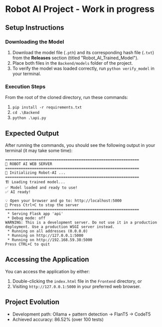 # Robot AI Project - Work in progress

## Setup Instructions

### Downloading the Model
1. Download the model file (`.pth`) and its corresponding hash file (`.txt`) from the **Releases** section (titled "Robot_AI_Trained_Model").
2. Place both files in the `Backend/models` folder of the project.
3. To verify the model was loaded correctly, run `python verify_model` in your terminal.

### Execution Steps
From the root of the cloned directory, run these commands:

1. `pip install -r requirements.txt`
2. `cd .\Backend`
3. `python .\api.py`

## Expected Output
After running the commands, you should see the following output in your terminal (it may take some time):

```
============================================================
🤖 ROBOT AI WEB SERVER
============================================================
🤖 Initializing Robot-AI ...
============================================================
🏗️ Loading trained model...
✅ Model loaded and ready to use!
✅ AI ready!

💡 Open your browser and go to: http://localhost:5000
🚪 Press Ctrl+C to stop the server
============================================================
 * Serving Flask app 'api'
 * Debug mode: off
WARNING: This is a development server. Do not use it in a production deployment. Use a production WSGI server instead.
 * Running on all addresses (0.0.0.0)
 * Running on http://127.0.0.1:5000
 * Running on http://192.168.59.38:5000
Press CTRL+C to quit
```

## Accessing the Application
You can access the application by either:
1. Double-clicking the `index.html` file in the `Frontend` directory, or
2. Visiting `http://127.0.0.1:5000` in your preferred web browser.

## Project Evolution
- Development path: Ollama + pattern detection → FlanT5 → CodeT5
- Achieved accuracy: 86.52% (over 100 tests)